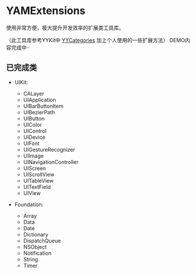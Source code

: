 # YAMExtensions

使用非常方便，极大提升开发效率的扩展类工具库。

（此工具库参考YYKit中 [YYCategories](https://github.com/ibireme/YYCategories) 加上个人使用的一些扩展方法）
DEMO内容完成中··
## 已完成类
* UIKit: 
    * CALayer
    * UIApplication
    * UIBarButtonItem
    * UIBezierPath
    * UIButton
    * UIColor
    * UIControl
    * UIDevice
    * UIFont
    * UIGestureRecognizer
    * UIImage
    * UINavigationController
    * UIScreen
    * UIScrollView
    * UITableView
    * UITextField
    * UIView
    
* Foundation: 
    * Array
    * Data
    * Date
    * Dictionary
    * DispatchQueue
    * NSObject
    * Notification
    * String
    * Timer
    



